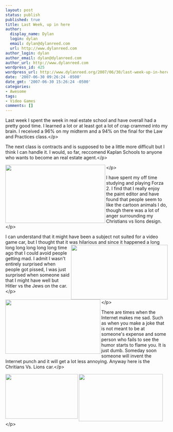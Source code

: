 ```yaml
---
layout: post
status: publish
published: true
title: Last Week, up in here
author:
  display_name: Dylan
  login: dylan
  email: dylan@dylanreed.com
  url: http://www.dylanreed.com
author_login: dylan
author_email: dylan@dylanreed.com
author_url: http://www.dylanreed.com
wordpress_id: 425
wordpress_url: http://www.dylanreed.org/2007/06/30/last-week-up-in-here/
date: '2007-06-30 09:26:24 -0500'
date_gmt: '2007-06-30 15:26:24 -0500'
categories:
- Awesome
tags:
- Video Games
comments: []
---
```

<p>Last week I spent the week in real estate school and have overall had a pretty good time. I learned a lot or at least got a lot of crap crammed into my brain. I received a 96% on my midterm and a 94% on the final for the Law and Practices class.<&#47;p>
<p>The next class is contracts and is supposed to be a little more difficult but I think I can handle it. I would, so far, reccomend Kaplan Schools to anyone who wants to become an real estate agent.<&#47;p>
<p><img height="181" src="http:&#47;&#47;farm2.static.flickr.com&#47;1235&#47;664508558_7aa0c230a3.jpg?v=0" width="310" align="left"&#47;> <&#47;p>
<p>I have spent my off time studying and playing Forza 2. I find that I really enjoy the paint editor and have found that people seem to like the cartoon animals I do, though there was a lot of anger surrounding my Christians vs lions design. <&#47;p>
<p>I can understand that it might have been a subject not suited for a video game car, but I thought that it was hilarious and <img height="170" src="http:&#47;&#47;farm2.static.flickr.com&#47;1042&#47;663780359_b5c5cc3aae.jpg?v=0" width="300" align="right"&#47;>since it happened a long long long long long long time ago that I could avoid people getting mad. I admit I wasn't entirely surprised when people got pissed, I was just surprised when someone said that I might have well but Hitler vs the Jews on the car.&nbsp; <&#47;p>
<p><img height="169" src="http:&#47;&#47;farm2.static.flickr.com&#47;1426&#47;624567203_37c1370914.jpg?v=0" width="295" align="left"&#47;> <&#47;p>
<p>There are times when the Internet makes me sad. Such as when you make a joke that is not meant to be at someone's expense and some person who fails to see the humor starts to flame you. It is just dumb. Someday soon someone will invent the Internet punch and it will get a lot less annoying. Anyway here is the Chritians Vs. Lions car.<&#47;p>
<p><img height="139" src="http:&#47;&#47;farm2.static.flickr.com&#47;1232&#47;624567259_8e4a5f65b7.jpg?v=0" width="225" align="left"&#47;> <img height="147" src="http:&#47;&#47;farm2.static.flickr.com&#47;1323&#47;624567239_980181ed93.jpg?v=0" width="261"&#47;> <!--adsense#refer--><&#47;p></p>
